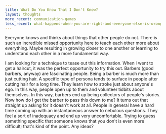 ```yaml
---
title: What Do You Know That I Don't Know?
layout: thoughts
more_recent: communication-games
less_recent: what-happens-when-you-are-right-and-everyone-else-is-wrong
---
```

Everyone knows and thinks about things that other people do not. There is such an incredible missed opportunity here to teach each other more about everything. Maybe resulting in growing closer to one another or learning to understand each other in a more fundamental way.

I am looking for a technique to tease out this information. When I went to get a haircut, it was the perfect opportunity to try this out. Barbers (good barbers, anyway) are fascinating people. Being a barber is much more than just cutting hair. A specific type of persona tends to surface in people after cutting hair for a long time. They learn how to stroke just about anyone's ego. In this way, people open up to them and volunteer tidbits about themselves. In this way, barbers end up being collectors of people's stories. Now how do I get the barber to pass this down to me? It turns out that straight up asking for it doesn't work at all. People in general have a hard time coming up with an instantaneous answer to nebulous questions. They feel a sort of inadequacy and end up very uncomfortable. Trying to guess something specific that someone knows that you don't is even more difficult; that's kind of the point. Any ideas?